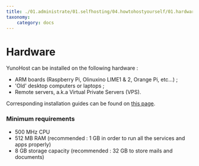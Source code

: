 ```yaml
---
title: ./01.administrate/01.selfhosting/04.howtohostyourself/01.hardware/hardware.md
taxonomy:
    category: docs
---
```

# Hardware

YunoHost can be installed on the following hardware :
- ARM boards (Raspberry Pi, Olinuxino LIME1 & 2, Orange Pi, etc...) ;
- 'Old' desktop computers or laptops ;
- Remote servers, a.k.a Virtual Private Servers (VPS).

Corresponding installation guides can be found on [this page](/install).

### Minimum requirements

* 500 MHz CPU
* 512 MB RAM (recommended : 1 GB in order to run all the services and apps properly)
* 8 GB storage capacity (recommended : 32 GB to store mails and documents)
